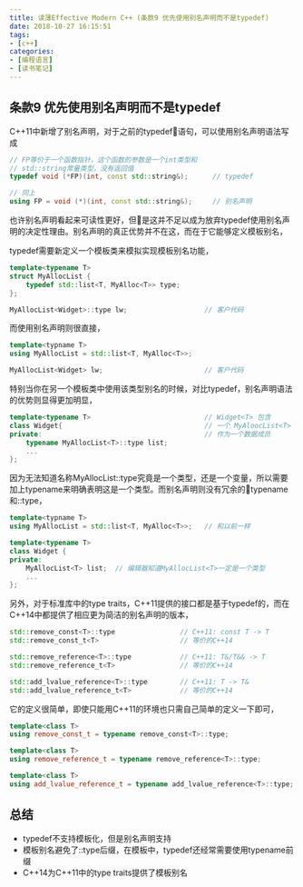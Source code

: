```yaml
---
title: 读薄Effective Modern C++ (条款9 优先使用别名声明而不是typedef)
date: 2018-10-27 16:15:51
tags:
- [c++]
categories:
- [编程语言]
- [读书笔记]
---
```


## 条款9 优先使用别名声明而不是typedef 

C++11中新增了别名声明，对于之前的typedef语句，可以使用别名声明语法写成
```cpp
// FP等价于一个函数指针，这个函数的参数是一个int类型和
// std::string常量类型，没有返回值
typedef void (*FP)(int, const std::string&);      // typedef

// 同上
using FP = void (*)(int, const std::string&);     // 别名声明
```
也许别名声明看起来可读性更好，但是这并不足以成为放弃typedef使用别名声明的决定性理由。别名声明的真正优势并不在这，而在于它能够定义模板别名，
<!-- more -->

typedef需要新定义一个模板类来模拟实现模板别名功能，
```cpp
template<typename T>                            
struct MyAllocList {                            
    typedef std::list<T, MyAlloc<T>> type;
};

MyAllocList<Widget>::type lw;                   // 客户代码 
```
而使用别名声明则很直接，
```cpp
template<typname T>
using MyAllocList = std::list<T, MyAlloc<T>>;

MyAllocList<Widget> lw;                         // 客户代码
```

特别当你在另一个模板类中使用该类型别名的时候，对比typedef，别名声明语法的优势则显得更加明显，
```cpp
template<typename T>                            // Widget<T> 包含
class Widget{                                   // 一个 MyAloocList<T>
private:                                        // 作为一个数据成员
	typename MyAllocList<T>::type list;
	...
};
```
因为无法知道名称MyAllocList<T>::type究竟是一个类型，还是一个变量，所以需要加上typename来明确表明这是一个类型。而别名声明则没有冗余的typename和::type，
```cpp
template<typname T>                             
using MyAllocList = std::list<T, MyAlloc<T>>;   // 和以前一样

template<typename T>
class Widget {
private:
	MyAllocList<T> list;  // 编辑器知道MyAllocList<T>一定是一个类型
	...                                          
};
```
另外，对于标准库中的type traits，C++11提供的接口都是基于typedef的，而在C++14中都提供了相应更为简洁的别名声明的版本，
```cpp
std::remove_const<T>::type                // C++11: const T -> T
std::remove_const_t<T>                    // 等价的C++14

std::remove_reference<T>::type            // C++11: T&/T&& -> T
std::remove_reference_t<T>                // 等价的C++14

std::add_lvalue_reference<T>::type        // C++11: T -> T&
std::add_lvalue_reference_t<T>            // 等价的C++14
```
它的定义很简单，即使只能用C++11的环境也只需自己简单的定义一下即可，
```cpp
template<class T>
using remove_const_t = typename remove_const<T>::type;

template<class T>
using remove_reference_t = typename remove_reference<T>::type;

template<class T>
using add_lvalue_reference_t = typename add_lvalue_reference<T>::type;
```

## 总结
- typedef不支持模板化，但是别名声明支持
- 模板别名避免了::type后缀，在模板中，typedef还经常需要使用typename前缀
- C++14为C++11中的type traits提供了模板别名